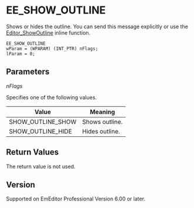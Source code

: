 # EE\_SHOW\_OUTLINE

Shows or hides the outline. You can send this message
explicitly or use the [Editor\_ShowOutline](../macro/editor_showoutline) inline function.

```
EE_SHOW_OUTLINE
wParam = (WPARAM) (INT_PTR) nFlags;
lParam = 0;
```

## Parameters

_nFlags_

Specifies one of the following values.

| Value | Meaning |
| --- | --- |
| SHOW\_OUTLINE\_SHOW | Shows outline. |
| SHOW\_OUTLINE\_HIDE | Hides outline. |

## Return Values

The return value is not used.

## Version

Supported on EmEditor Professional Version 6.00 or later.
